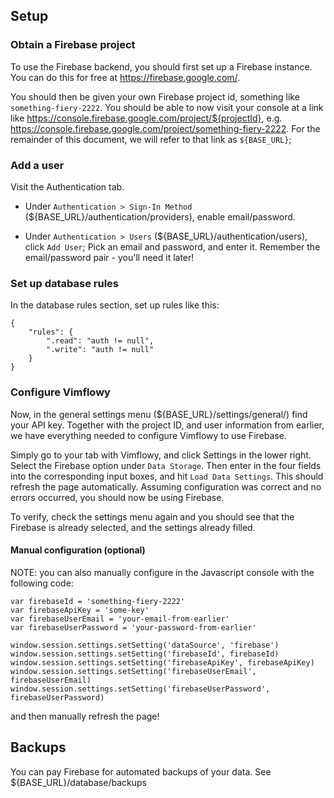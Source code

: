 ## Setup

### Obtain a Firebase project

To use the Firebase backend, you should first set up a Firebase instance.
You can do this for free at https://firebase.google.com/.

You should then be given your own Firebase project id,
something like `something-fiery-2222`.
You should be able to now visit your console at a link like
https://console.firebase.google.com/project/${projectId}, e.g.
https://console.firebase.google.com/project/something-fiery-2222.
For the remainder of this document, we will refer to that link as `${BASE_URL}`;

### Add a user

Visit the Authentication tab.

- Under `Authentication > Sign-In Method` (${BASE_URL}/authentication/providers), enable email/password.

- Under `Authentication > Users` (${BASE_URL}/authentication/users), click `Add User`;
  Pick an email and password, and enter it.
  Remember the email/password pair - you'll need it later!

### Set up database rules

In the database rules section, set up rules like this:

```
{
    "rules": {
        ".read": "auth != null",
        ".write": "auth != null"
    }
}
```

### Configure Vimflowy

Now, in the general settings menu (${BASE_URL}/settings/general/)
find your API key.
Together with the project ID, and user information from earlier,
we have everything needed to configure Vimflowy to use Firebase.

Simply go to your tab with Vimflowy, and click Settings in the lower right.
Select the Firebase option under `Data Storage`.
Then enter in the four fields into the corresponding input boxes,
and hit `Load Data Settings`.
This should refresh the page automatically.
Assuming configuration was correct and no errors occurred,
you should now be using Firebase.

To verify, check the settings menu again and you should see that the Firebase
is already selected, and the settings already filled.

#### Manual configuration (optional)

NOTE: you can also manually configure in the Javascript console with the following code:
```
var firebaseId = 'something-fiery-2222'
var firebaseApiKey = 'some-key'
var firebaseUserEmail = 'your-email-from-earlier'
var firebaseUserPassword = 'your-password-from-earlier'

window.session.settings.setSetting('dataSource', 'firebase')
window.session.settings.setSetting('firebaseId', firebaseId)
window.session.settings.setSetting('firebaseApiKey', firebaseApiKey)
window.session.settings.setSetting('firebaseUserEmail', firebaseUserEmail)
window.session.settings.setSetting('firebaseUserPassword', firebaseUserPassword)
```

and then manually refresh the page!

## Backups

You can pay Firebase for automated backups of your data.
See ${BASE_URL}/database/backups
